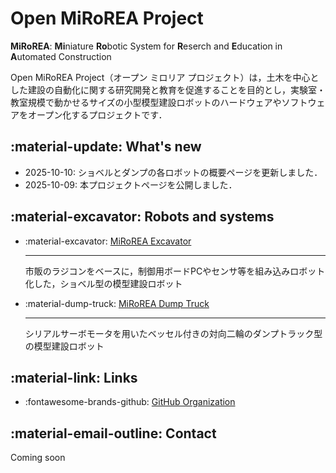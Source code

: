 # Open MiRoREA Project

**MiRoREA**: **Mi**niature **Ro**botic System for **R**eserch and **E**ducation in **A**utomated Construction

Open MiRoREA Project（オープン ミロリア プロジェクト）は，土木を中心とした建設の自動化に関する研究開発と教育を促進することを目的とし，実験室・教室規模で動かせるサイズの小型模型建設ロボットのハードウェアやソフトウェアをオープン化するプロジェクトです． 


## :material-update: What's new

- 2025-10-10: ショベルとダンプの各ロボットの概要ページを更新しました．
- 2025-10-09: 本プロジェクトページを公開しました．


## :material-excavator: Robots and systems

<div class="grid cards" markdown>

-   :material-excavator: [MiRoREA Excavator](mirorea_excavator/index.md)

    ---
    
    市販のラジコンをベースに，制御用ボードPCやセンサ等を組み込みロボット化した，ショベル型の模型建設ロボット

-   :material-dump-truck: [MiRoREA Dump Truck](mirorea_dump_truck/index.md)

    ---

    シリアルサーボモータを用いたベッセル付きの対向二輪のダンプトラック型の模型建設ロボット

</div>


## :material-link: Links

- :fontawesome-brands-github: [GitHub Organization](https://github.com/Open-MiRoREA)


## :material-email-outline: Contact

Coming soon
